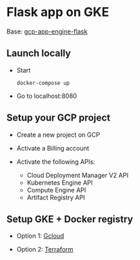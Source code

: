 # Flask app on GKE

Base: [gcp-app-engine-flask](https://github.com/a-mt/gcp-app-engine-flask)

## Launch locally

* Start

  ```
  docker-compose up
  ```

* Go to localhost:8080

## Setup your GCP project

* Create a new project on GCP
* Activate a Billing account
* Activate the following APIs:

  - Cloud Deployment Manager V2 API
  - Kubernetes Engine API
  - Compute Engine API
  - Artifact Registry API

## Setup GKE + Docker registry

* Option 1: [Gcloud](./SETUP_GCLOUD.md)

* Option 2: [Terraform](./SETUP_TERRAFORM.md)
